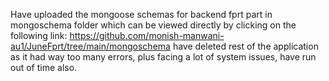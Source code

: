 Have uploaded the mongoose schemas for backend fprt part in mongoschema folder which can be viewed directly by clicking on the following link:
https://github.com/monish-manwani-au1/JuneFprt/tree/main/mongoschema have deleted rest of the application as it had way too many errors, plus facing a lot of system issues, have run out of time also.
